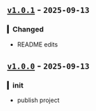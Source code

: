 ## [`v1.0.1`](https://github.com/fetchTe/globables/releases/tag/v1.0.1) - `2025-09-13`

### ▎Changed
+ README edits

## [`v1.0.0`](https://github.com/fetchTe/globables/releases/tag/v1.0.0) - `2025-09-13`

### ▎init
+ publish project
